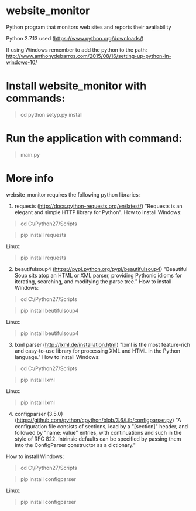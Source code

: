 # website_monitor
Python  program that monitors web sites and reports their availability

Python 2.7.13 used (https://www.python.org/downloads/)

If using Windows remember to add the python to the path:
http://www.anthonydebarros.com/2015/08/16/setting-up-python-in-windows-10/

# Install website_monitor with commands:
>cd <root forder of the website_monitor>
>python setyp.py install
  
# Run the application with command:
>main.py

# More info
website_monitor requires the following python libraries:

1. requests (http://docs.python-requests.org/en/latest/)
"Requests is an elegant and simple HTTP library for Python".
How to install
Windows:
  >cd C:/Python27/Scripts
  
  >pip install requests

Linux:

  >pip install requests

2. beautifulsoup4 (https://pypi.python.org/pypi/beautifulsoup4)
"Beautiful Soup sits atop an HTML or XML parser, providing Pythonic idioms for iterating, searching, and modifying the parse tree."
How to install
Windows:
  >cd C:/Python27/Scripts
  
  >pip install beutifulsoup4

Linux:

  >pip install beutifulsoup4

3. lxml parser (http://lxml.de/installation.html)
"lxml is the most feature-rich and easy-to-use library for processing XML and HTML in the Python language."
How to install
Windows:
  >cd C:/Python27/Scripts
  
  >pip install lxml
  
Linux:

  >pip install lxml

4. configparser (3.5.0) (https://github.com/python/cpython/blob/3.6/Lib/configparser.py)
"A configuration file consists of sections, lead by a "[section]" header,
and followed by "name: value" entries, with continuations and such in
the style of RFC 822.
Intrinsic defaults can be specified by passing them into the
ConfigParser constructor as a dictionary."

How to install
Windows:
  >cd C:/Python27/Scripts
  
  >pip install configparser
  
Linux:

  >pip install configparser


